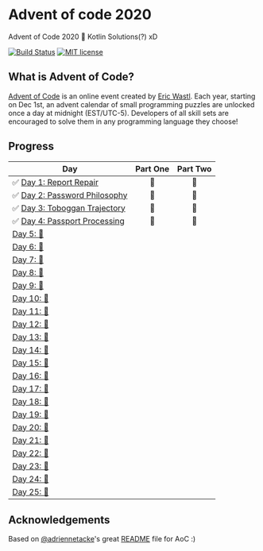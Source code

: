 # Advent of code 2020
Advent of Code 2020 🎄 Kotlin Solutions(?) xD

[![Build Status](https://github.com/franmosteiro/advent-of-code-2020/workflows/build/badge.svg)](https://github.com/franmosteiro/advent-of-code-2020/actions)
[![MIT license](https://img.shields.io/badge/License-MIT-blue.svg)](https://opensource.org/licenses/MIT)

## What is Advent of Code?
[Advent of Code](http://adventofcode.com) is an online event created by [Eric Wastl](https://twitter.com/ericwastl). Each year, starting on Dec 1st, an advent calendar of small programming puzzles are unlocked once a day at midnight (EST/UTC-5). Developers of all skill sets are encouraged to solve them in any programming language they choose!

## Progress

| Day  | Part One | Part Two | 
|---|:---:|:---:|
| ✅ [Day 1: Report Repair](https://github.com/franmosteiro/advent-of-code-2020/tree/main/src/test/kotlin/io/franmosteiro/aoc2020/Day01Test.kt)| 🌟 | 🌟 |
| ✅ [Day 2: Password Philosophy](https://github.com/franmosteiro/advent-of-code-2020/tree/main/src/test/kotlin/io/franmosteiro/aoc2020/Day02Test.kt)| 🌟 | 🌟 |
| ✅ [Day 3: Toboggan Trajectory](https://github.com/franmosteiro/advent-of-code-2020/tree/main/src/test/kotlin/io/franmosteiro/aoc2020/Day03Test.kt)| 🌟 | 🌟 |
| ✅ [Day 4: Passport Processing ](https://github.com/franmosteiro/advent-of-code-2020/tree/main/src/test/kotlin/io/franmosteiro/aoc2020/Day04Test.kt)| 🌟 | 🌟 |
| [Day 5: 🚧 ]()| | |
| [Day 6: 🚧 ]()| | |
| [Day 7: 🚧 ]()| | |
| [Day 8: 🚧 ]()| | |
| [Day 9: 🚧 ]()| | |
| [Day 10: 🚧 ]()| | |
| [Day 11: 🚧 ]()| | |
| [Day 12: 🚧 ]()| | |
| [Day 13: 🚧 ]()| | |
| [Day 14: 🚧 ]()| | |
| [Day 15: 🚧 ]()| | |
| [Day 16: 🚧 ]()| | |
| [Day 17: 🚧 ]()| | |
| [Day 18: 🚧 ]()| | |
| [Day 19: 🚧 ]()| | |
| [Day 20: 🚧 ]()| | |
| [Day 21: 🚧 ]()| | |
| [Day 22: 🚧 ]()| | |
| [Day 23: 🚧 ]()| | |
| [Day 24: 🚧 ]()| | |
| [Day 25: 🚧 ]()| | |


## Acknowledgements

Based on [@adriennetacke](https://github.com/adriennetacke)'s great [README](https://github.com/adriennetacke/advent-of-code-2020/blob/main/README.md) file for AoC :) 
